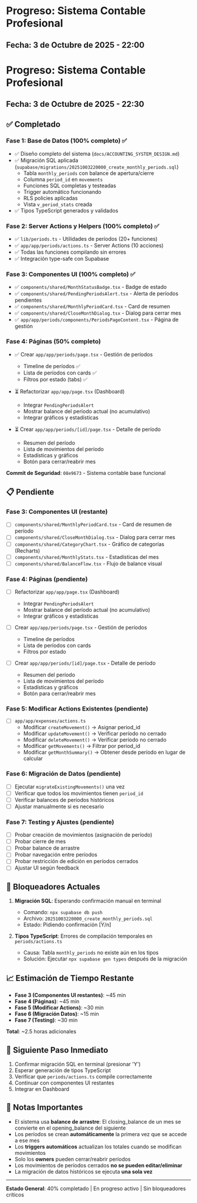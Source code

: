 # Progreso: Sistema Contable Profesional

## Fecha: 3 de Octubre de 2025 - 22:00

# Progreso: Sistema Contable Profesional

## Fecha: 3 de Octubre de 2025 - 22:30

## ✅ Completado

### Fase 1: Base de Datos (100% completo) ✅
- ✅ Diseño completo del sistema (`docs/ACCOUNTING_SYSTEM_DESIGN.md`)
- ✅ Migración SQL aplicada (`supabase/migrations/20251003220000_create_monthly_periods.sql`)
  - Tabla `monthly_periods` con balance de apertura/cierre
  - Columna `period_id` en `movements`
  - Funciones SQL completas y testeadas
  - Trigger automático funcionando
  - RLS policies aplicadas
  - Vista `v_period_stats` creada
- ✅ Tipos TypeScript generados y validados

### Fase 2: Server Actions y Helpers (100% completo) ✅
- ✅ `lib/periods.ts` - Utilidades de períodos (20+ funciones)
- ✅ `app/app/periods/actions.ts` - Server Actions (10 acciones)
- ✅ Todas las funciones compilando sin errores
- ✅ Integración type-safe con Supabase

### Fase 3: Componentes UI (100% completo) ✅
- ✅ `components/shared/MonthStatusBadge.tsx` - Badge de estado
- ✅ `components/shared/PendingPeriodsAlert.tsx` - Alerta de períodos pendientes
- ✅ `components/shared/MonthlyPeriodCard.tsx` - Card de resumen
- ✅ `components/shared/CloseMonthDialog.tsx` - Dialog para cerrar mes
- ✅ `app/app/periods/components/PeriodsPageContent.tsx` - Página de gestión

### Fase 4: Páginas (50% completo)
- ✅ Crear `app/app/periods/page.tsx` - Gestión de períodos
  - Timeline de períodos ✅
  - Lista de períodos con cards ✅
  - Filtros por estado (tabs) ✅
  
- ⏳ Refactorizar `app/app/page.tsx` (Dashboard)
  - Integrar `PendingPeriodsAlert`
  - Mostrar balance del período actual (no acumulativo)
  - Integrar gráficos y estadísticas
  
- ⏳ Crear `app/app/periods/[id]/page.tsx` - Detalle de período
  - Resumen del período
  - Lista de movimientos del período
  - Estadísticas y gráficos
  - Botón para cerrar/reabrir mes

**Commit de Seguridad**: `08e9673` - Sistema contable base funcional

## 📋 Pendiente

### Fase 3: Componentes UI (restante)
- [ ] `components/shared/MonthlyPeriodCard.tsx` - Card de resumen de período
- [ ] `components/shared/CloseMonthDialog.tsx` - Dialog para cerrar mes
- [ ] `components/shared/CategoryChart.tsx` - Gráfico de categorías (Recharts)
- [ ] `components/shared/MonthlyStats.tsx` - Estadísticas del mes
- [ ] `components/shared/BalanceFlow.tsx` - Flujo de balance visual

### Fase 4: Páginas (pendiente)
- [ ] Refactorizar `app/app/page.tsx` (Dashboard)
  - Integrar `PendingPeriodsAlert`
  - Mostrar balance del período actual (no acumulativo)
  - Integrar gráficos y estadísticas
  
- [ ] Crear `app/app/periods/page.tsx` - Gestión de períodos
  - Timeline de períodos
  - Lista de períodos con cards
  - Filtros por estado
  
- [ ] Crear `app/app/periods/[id]/page.tsx` - Detalle de período
  - Resumen del período
  - Lista de movimientos del período
  - Estadísticas y gráficos
  - Botón para cerrar/reabrir mes

### Fase 5: Modificar Actions Existentes (pendiente)
- [ ] `app/app/expenses/actions.ts`
  - Modificar `createMovement()` → Asignar period_id
  - Modificar `updateMovement()` → Verificar período no cerrado
  - Modificar `deleteMovement()` → Verificar período no cerrado
  - Modificar `getMovements()` → Filtrar por period_id
  - Modificar `getMonthSummary()` → Obtener desde período en lugar de calcular

### Fase 6: Migración de Datos (pendiente)
- [ ] Ejecutar `migrateExistingMovements()` una vez
- [ ] Verificar que todos los movimientos tienen `period_id`
- [ ] Verificar balances de períodos históricos
- [ ] Ajustar manualmente si es necesario

### Fase 7: Testing y Ajustes (pendiente)
- [ ] Probar creación de movimientos (asignación de período)
- [ ] Probar cierre de mes
- [ ] Probar balance de arrastre
- [ ] Probar navegación entre períodos
- [ ] Probar restricción de edición en períodos cerrados
- [ ] Ajustar UI según feedback

## 🚧 Bloqueadores Actuales

1. **Migración SQL**: Esperando confirmación manual en terminal
   - Comando: `npx supabase db push`
   - Archivo: `20251003220000_create_monthly_periods.sql`
   - Estado: Pidiendo confirmación [Y/n]

2. **Tipos TypeScript**: Errores de compilación temporales en `periods/actions.ts`
   - Causa: Tabla `monthly_periods` no existe aún en los tipos
   - Solución: Ejecutar `npx supabase gen types` después de la migración

## 📈 Estimación de Tiempo Restante

- **Fase 3 (Componentes UI restantes)**: ~45 min
- **Fase 4 (Páginas)**: ~45 min
- **Fase 5 (Modificar Actions)**: ~30 min
- **Fase 6 (Migración Datos)**: ~15 min
- **Fase 7 (Testing)**: ~30 min

**Total**: ~2.5 horas adicionales

## 🎯 Siguiente Paso Inmediato

1. Confirmar migración SQL en terminal (presionar 'Y')
2. Esperar generación de tipos TypeScript
3. Verificar que `periods/actions.ts` compile correctamente
4. Continuar con componentes UI restantes
5. Integrar en Dashboard

## 📝 Notas Importantes

- El sistema usa **balance de arrastre**: El closing_balance de un mes se convierte en el opening_balance del siguiente
- Los períodos se crean **automáticamente** la primera vez que se accede a ese mes
- Los **triggers automáticos** actualizan los totales cuando se modifican movimientos
- Solo los **owners** pueden cerrar/reabrir períodos
- Los movimientos de períodos cerrados **no se pueden editar/eliminar**
- La migración de datos históricos se ejecuta **una sola vez**

---

**Estado General**: 40% completado | En progreso activo | Sin bloqueadores críticos
